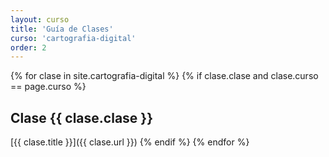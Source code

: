 ```yaml
---
layout: curso
title: 'Guía de Clases'
curso: 'cartografia-digital'
order: 2
---
```


{% for clase in site.cartografia-digital %}
{% if clase.clase and clase.curso == page.curso %}
## Clase {{ clase.clase }}
[{{ clase.title }}]({{ clase.url }})
{% endif %}
{% endfor %}

